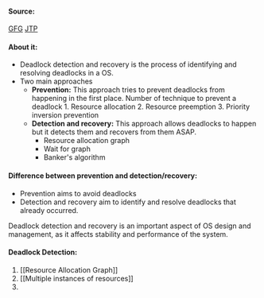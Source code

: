 #### Source:
[GFG](https://www.geeksforgeeks.org/deadlock-detection-recovery/)
[JTP](https://www.geeksforgeeks.org/deadlock-detection-recovery/)

#### About it:

* Deadlock detection and recovery is the process of identifying and resolving deadlocks in a OS.
* Two main approaches
	*  **Prevention:** This approach tries to prevent deadlocks from happening in the first place. Number of technique to prevent a deadlock
			   1. Resource allocation
			   2. Resource preemption
			   3. Priority inversion prevention	
	* **Detection and recovery:** This approach allows deadlocks to happen but it detects them and recovers from them ASAP.
		* Resource allocation graph
		* Wait for graph
		* Banker's algorithm

#### Difference between prevention and detection/recovery:

* Prevention aims to avoid deadlocks
* Detection and recovery aim to identify and resolve deadlocks that already occurred.

Deadlock detection and recovery is an important aspect of OS design and management, as it affects stability and performance of the system.


#### Deadlock Detection:

1.  [[Resource Allocation Graph]]
2.  [[Multiple instances of resources]]
3. 